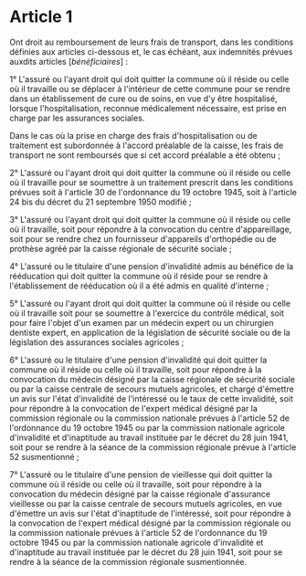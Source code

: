 # Article 1

Ont droit au remboursement de leurs frais de transport, dans les conditions définies aux articles ci-dessous et, le cas échéant, aux indemnités prévues auxdits articles [*bénéficiaires*] :

1° L'assuré ou l'ayant droit qui doit quitter la commune où il réside ou celle où il travaille ou se déplacer à l'intérieur de cette commune pour se rendre dans un établissement de cure ou de soins, en vue d'y être hospitalisé, lorsque l'hospitalisation, reconnue médicalement nécessaire, est prise en charge par les assurances sociales.

Dans le cas où la prise en charge des frais d'hospitalisation ou de traitement est subordonnée à l'accord préalable de la caisse, les frais de transport ne sont remboursés que si cet accord préalable a été obtenu ;

2° L'assuré ou l'ayant droit qui doit quitter la commune où il réside ou celle où il travaille pour se soumettre à un traitement prescrit dans les conditions prévues soit à l'article 30 de l'ordonnance du 19 octobre 1945, soit à l'article 24 bis du décret du 21 septembre 1950 modifié ;

3° L'assuré ou l'ayant droit qui doit quitter la commune où il réside ou celle où il travaille, soit pour répondre à la convocation du centre d'appareillage, soit pour se rendre chez un fournisseur d'appareils d'orthopédie ou de prothèse agréé par la caisse régionale de sécurité sociale ;

4° L'assuré ou le titulaire d'une pension d'invalidité admis au bénéfice de la rééducation qui doit quitter la commune où il réside pour se rendre à l'établissement de rééducation où il a été admis en qualité d'interne ;

5° L'assuré ou l'ayant droit qui doit quitter la commune où il réside ou celle où il travaille soit pour se soumettre à l'exercice du contrôle médical, soit pour faire l'objet d'un examen par un médecin expert ou un chirurgien dentiste expert, en application de la législation de sécurité sociale ou de la législation des assurances sociales agricoles ;

6° L'assuré ou le titulaire d'une pension d'invalidité qui doit quitter la commune où il réside ou celle où il travaille, soit pour répondre à la convocation du médecin désigné par la caisse régionale de sécurité sociale ou par la caisse centrale de secours mutuels agricoles, et chargé d'émettre un avis sur l'état d'invalidité de l'intéressé ou le taux de cette invalidité, soit pour répondre à la convocation de l'expert médical désigné par la commission régionale ou la commission nationale prévues à l'article 52 de l'ordonnance du 19 octobre 1945 ou par la commission nationale agricole d'invalidité et d'inaptitude au travail instituée par le décret du 28 juin 1941, soit pour se rendre à la séance de la commission régionale prévue à l'article 52 susmentionné ;

7° L'assuré ou le titulaire d'une pension de vieillesse qui doit quitter la commune où il réside ou celle où il travaille, soit pour répondre à la convocation du médecin désigné par la caisse régionale d'assurance vieillesse ou par la caisse centrale de secours mutuels agricoles, en vue d'émettre un avis sur l'état d'inaptitude de l'intéressé, soit pour répondre à la convocation de l'expert médical désigné par la commission régionale ou la commission nationale prévues à l'article 52 de l'ordonnance du 19 octobre 1945 ou par la commission nationale agricole d'invalidité et d'inaptitude au travail instituée par le décret du 28 juin 1941, soit pour se rendre à la séance de la commission régionale susmentionnée.
